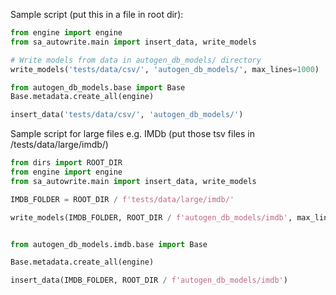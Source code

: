 Sample script (put this in a file in root dir):

```python
from engine import engine
from sa_autowrite.main import insert_data, write_models

# Write models from data in autogen_db_models/ directory
write_models('tests/data/csv/', 'autogen_db_models/', max_lines=1000)

from autogen_db_models.base import Base
Base.metadata.create_all(engine)

insert_data('tests/data/csv/', 'autogen_db_models/')
```

Sample script for large files e.g. IMDb (put those tsv files in /tests/data/large/imdb/)

```python
from dirs import ROOT_DIR
from engine import engine
from sa_autowrite.main import insert_data, write_models

IMDB_FOLDER = ROOT_DIR / f'tests/data/large/imdb/'

write_models(IMDB_FOLDER, ROOT_DIR / f'autogen_db_models/imdb', max_lines=10000)


from autogen_db_models.imdb.base import Base

Base.metadata.create_all(engine)

insert_data(IMDB_FOLDER, ROOT_DIR / f'autogen_db_models/imdb')
```
